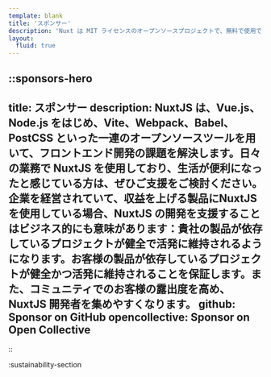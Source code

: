 ```yaml
---
template: blank
title: 'スポンサー'
description: 'Nuxt は MIT ライセンスのオープンソースプロジェクトで、無料で使用できます。しかし、適切な資金的裏付けがなければ、メンテナンスの努力は持続しません。'
layout:
  fluid: true
---
```


::sponsors-hero
---
title: スポンサー
description: NuxtJS は、Vue.js、Node.js をはじめ、Vite、Webpack、Babel、PostCSS といった一連のオープンソースツールを用いて、フロントエンド開発の課題を解決します。日々の業務で NuxtJS を使用しており、生活が便利になったと感じている方は、ぜひご支援をご検討ください。企業を経営されていて、収益を上げる製品にNuxtJSを使用している場合、NuxtJS の開発を支援することはビジネス的にも意味があります：貴社の製品が依存しているプロジェクトが健全で活発に維持されるようになります。お客様の製品が依存しているプロジェクトが健全かつ活発に維持されることを保証します。また、コミュニティでのお客様の露出度を高め、NuxtJS 開発者を集めやすくなります。
github: Sponsor on GitHub
opencollective: Sponsor on Open Collective
---
::

:sustainability-section
